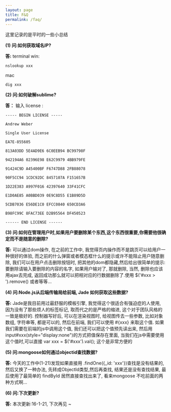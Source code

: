 ```yaml
---
layout: page
title: F&Q
permalink: /faq/
---
```


这里记录的是平时的一些小总结

**(1) 问:如何获取域名IP?**

**答:**  terminal win:

```shell
nslookup xxx
```
mac

```shell
dig xxx
```

**(2) 问:如何破解sublime?**

**答：**  输入 license :

```shell
----- BEGIN LICENSE -----

Andrew Weber

Single User License

EA7E-855605

813A03DD 5E4AD9E6 6C0EEB94 BC99798F

942194A6 02396E98 E62C9979 4BB979FE

91424C9D A45400BF F6747D88 2FB88078

90F5CC94 1CDC92DC 8457107A F151657B

1D22E383 A997F016 42397640 33F41CFC

E1D0AE85 A0BBD039 0E9C8D55 E1B89D5D

5CDB7036 E56DE1C0 EFCC0840 650CD3A6

B98FC99C 8FAC73EE D2B95564 DF450523

------ END LICENSE ------
```

**(3) 问:如何在管理用户时,如果用户要删除某个东西,这个东西很重要,你需要他很确定而不是随意的删除?**

**答:**  可以通过dom操作, 在之前的工作中, 我觉得页内操作而不是跳页可以给用户一种很好的体验, 而之前的什么弹窗或者模态框什么的提示或许不能阻止用户随意删除, 我们可以在用户点击删除按钮时, 把其他的dom都隐藏,然后给出很简单的提示: 要删除请输入要删除的内容的名字, 如果用户输对了, 那就删除, 当然, 删除也应该用ajax去完成, 返回成功那么就可以把相对应的行数据删除了.使用 $('#xxx > ').remove() 或者等等...

**(4) 问:Node.js从后端传输局给前端, Jade 如何获取这些数据?**

**答:**  Jade是我目前用过最舒服的模板引擎, 我觉得这个很适合有强迫症的人使用, 因为没有了那些烦人的标签标记, 取而代之的是严格的缩进, 这个对于团队风格的一致是极好的. 控制器写好后, 可以在渲染视图时, 给视图传去一些参数, 比如对象数组, 字符串等, 都是可以的, 然后在前端, 我们可以使用 #{xxx} 来取这个值. 如果我们需要在前端的js中调用这个值, 我们还可以把这个值预先读出来, 然后用input#xxx(style="display:none")的方式把值保存在里面, 当我们在js中需要使用这个值时,可以直接 var xxx = $('#xxx').val(); 这个是非常方便的

**(5) 问:mongoose如何通过objectid查找数据?**

**答:**  今天的工作中(1-21)发现如果直接用 .findOne({_id: 'xxx'})查找是没有结果的, 然后又换了一种办法, 先转成ObjectId类型,然后再查找, 结果还是没有查找结果, 最后使用了最简单的 findById 居然直接查找出来了, 看来mongoose 不吃前面的两种方式啊...

**(6) 问:下次更新?**

**答:**  本次更新:16-1-21, 下次再见 ~









